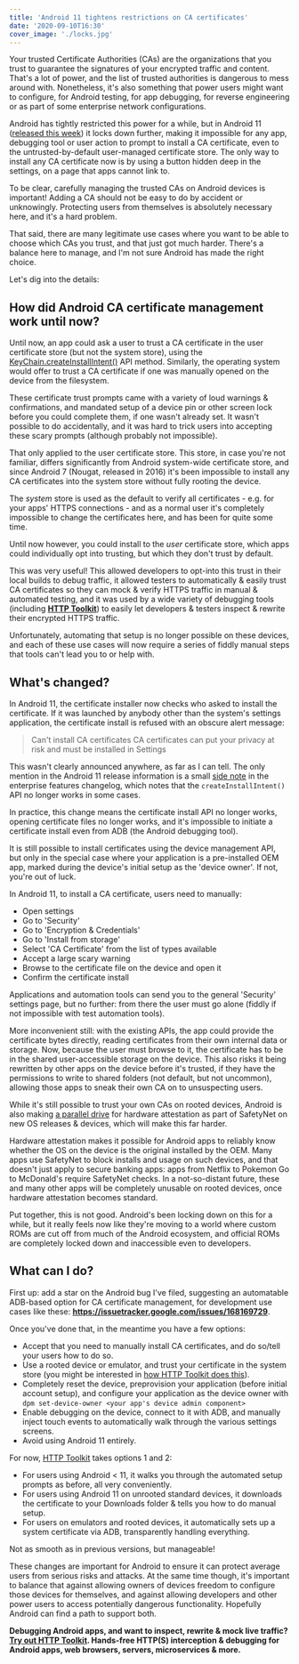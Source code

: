 ```yaml
---
title: 'Android 11 tightens restrictions on CA certificates'
date: '2020-09-10T16:30'
cover_image: './locks.jpg'
---
```


Your trusted Certificate Authorities (CAs) are the organizations that you trust to guarantee the signatures of your encrypted traffic and content. That's a lot of power, and the list of trusted authorities is dangerous to mess around with. Nonetheless, it's also something that power users might want to configure, for Android testing, for app debugging, for reverse engineering or as part of some enterprise network configurations.

Android has tightly restricted this power for a while, but in Android 11 ([released this week](https://developer.android.com/about/versions/11)) it locks down further, making it impossible for any app, debugging tool or user action to prompt to install a CA certificate, even to the untrusted-by-default user-managed certificate store. The only way to install any CA certificate now is by using a button hidden deep in the settings, on a page that apps cannot link to.

To be clear, carefully managing the trusted CAs on Android devices is important! Adding a CA should not be easy to do by accident or unknowingly. Protecting users from themselves is absolutely necessary here, and it's a hard problem.

That said, there are many legitimate use cases where you want to be able to choose which CAs you trust, and that just got much harder. There's a balance here to manage, and I'm not sure Android has made the right choice.

Let's dig into the details:

## How did Android CA certificate management work until now?

Until now, an app could ask a user to trust a CA certificate in the user certificate store (but not the system store), using the [KeyChain.createInstallIntent()](https://developer.android.com/reference/android/security/KeyChain#createInstallIntent) API method. Similarly, the operating system would offer to trust a CA certificate if one was manually opened on the device from the filesystem.

These certificate trust prompts came with a variety of loud warnings & confirmations, and mandated setup of a device pin or other screen lock before you could complete them, if one wasn't already set. It wasn't possible to do accidentally, and it was hard to trick users into accepting these scary prompts (although probably not impossible).

That only applied to the user certificate store. This store, in case you're not familiar, differs significantly from Android system-wide certificate store, and since Android 7 (Nougat, released in 2016) it's been impossible to install any CA certificates into the system store without fully rooting the device.

The _system_ store is used as the default to verify all certificates - e.g. for your apps' HTTPS connections - and as a normal user it's completely impossible to change the certificates here, and has been for quite some time.

Until now however, you could install to the _user_ certificate store, which apps could individually opt into trusting, but which they don't trust by default.

This was very useful! This allowed developers to opt-into this trust in their local builds to debug traffic, it allowed testers to automatically & easily trust CA certificates so they can mock & verify HTTPS traffic in manual & automated testing, and it was used by a wide variety of debugging tools (including **[HTTP Toolkit](/android/)**) to easily let developers & testers inspect & rewrite their encrypted HTTPS traffic.

Unfortunately, automating that setup is no longer possible on these devices, and each of these use cases will now require a series of fiddly manual steps that tools can't lead you to or help with.

## What's changed?

In Android 11, the certificate installer now checks who asked to install the certificate. If it was launched by anybody other than the system's settings application, the certificate install is refused with an obscure alert message:

> Can't install CA certificates
> CA certificates can put your privacy at risk and must be installed in Settings

This wasn't clearly announced anywhere, as far as I can tell. The only mention in the Android 11 release information is a small [side note](https://developer.android.com/work/versions/android-11#other) in the enterprise features changelog, which notes that the `createInstallIntent()` API no longer works in some cases.

In practice, this change means the certificate install API no longer works, opening certificate files no longer works, and it's impossible to initiate a certificate install even from ADB (the Android debugging tool).

It is still possible to install certificates using the device management API, but only in the special case where your application is a pre-installed OEM app, marked during the device's initial setup as the 'device owner'. If not, you're out of luck.

In Android 11, to install a CA certificate, users need to manually:

* Open settings
* Go to 'Security'
* Go to 'Encryption & Credentials'
* Go to 'Install from storage'
* Select 'CA Certificate' from the list of types available
* Accept a large scary warning
* Browse to the certificate file on the device and open it
* Confirm the certificate install

Applications and automation tools can send you to the general 'Security' settings page, but no further: from there the user must go alone (fiddly if not impossible with test automation tools).

More inconvenient still: with the existing APIs, the app could provide the certificate bytes directly, reading certificates from their own internal data or storage. Now, because the user must browse to it, the certificate has to be in the shared user-accessible storage on the device. This also risks it being rewritten by other apps on the device before it's trusted, if they have the permissions to write to shared folders (not default, but not uncommon), allowing those apps to sneak their own CA on to unsuspecting users.

While it's still possible to trust your own CAs on rooted devices, Android is also making [a parallel drive](https://www.xda-developers.com/safetynet-hardware-attestation-hide-root-magisk/) for hardware attestation as part of SafetyNet on new OS releases & devices, which will make this far harder.

Hardware attestation makes it possible for Android apps to reliably know whether the OS on the device is the original installed by the OEM. Many apps use SafetyNet to block installs and usage on such devices, and that doesn't just apply to secure banking apps: apps from Netflix to Pokemon Go to McDonald's require SafetyNet checks. In a not-so-distant future, these and many other apps will be completely unusable on rooted devices, once hardware attestation becomes standard.

Put together, this is not good. Android's been locking down on this for a while, but it really feels now like they're moving to a world where custom ROMs are cut off from much of the Android ecosystem, and official ROMs are completely locked down and inaccessible even to developers.

## What can I do?

First up: add a star on the Android bug I've filed, suggesting an automatable ADB-based option for CA certificate management, for development use cases like these: **https://issuetracker.google.com/issues/168169729**.

Once you've done that, in the meantime you have a few options:

* Accept that you need to manually install CA certificates, and do so/tell your users how to do so.
* Use a rooted device or emulator, and trust your certificate in the system store (you might be interested in [how HTTP Toolkit does this](https://httptoolkit.com/docs/guides/android/#adb-interception)).
* Completely reset the device, preprovision your application (before initial account setup), and configure your application as the device owner with `dpm set-device-owner <your app's device admin component>`
* Enable debugging on the device, connect to it with ADB, and manually inject touch events to automatically walk through the various settings screens.
* Avoid using Android 11 entirely.

For now, [HTTP Toolkit](/android/) takes options 1 and 2:

* For users using Android < 11, it walks you through the automated setup prompts as before, all very conveniently.
* For users using Android 11 on unrooted standard devices, it downloads the certificate to your Downloads folder & tells you how to do manual setup.
* For users on emulators and rooted devices, it automatically sets up a system certificate via ADB, transparently handling everything.

Not as smooth as in previous versions, but manageable!

These changes are important for Android to ensure it can protect average users from serious risks and attacks. At the same time though, it's important to balance that against allowing owners of devices freedom to configure those devices for themselves, and against allowing developers and other power users to access potentially dangerous functionality. Hopefully Android can find a path to support both.

**Debugging Android apps, and want to inspect, rewrite & mock live traffic? [Try out HTTP Toolkit](https://httptoolkit.com/android/). Hands-free HTTP(S) interception & debugging for Android apps, web browsers, servers, microservices & more.**